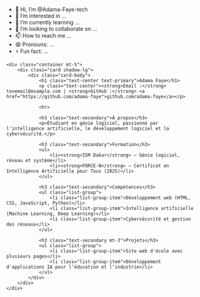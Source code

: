 - 👋 Hi, I’m @Adama-Faye-tech
- 👀 I’m interested in ...
- 🌱 I’m currently learning ...
- 💞️ I’m looking to collaborate on ...
- 📫 How to reach me ...
- 😄 Pronouns: ...
- ⚡ Fun fact: ...

<!---
Adama-Faye-tech/Adama-Faye-tech is a ✨ special ✨ repository because its `README.md` (this file) appears on your GitHub profile.
You can click the Preview link to take a look at your changes.
--->
<!DOCTYPE html>
<html lang="fr">
<head>
    <meta charset="UTF-8">
    <meta name="viewport" content="width=device-width, initial-scale=1">
    <title>CV - Adama Faye</title>
    <link href="https://cdn.jsdelivr.net/npm/bootstrap@5.3.0/dist/css/bootstrap.min.css" rel="stylesheet">
</head>
<body class="bg-light">

    <div class="container mt-5">
        <div class="card shadow-lg">
            <div class="card-body">
                <h1 class="text-center text-primary">Adama Faye</h1>
                <p class="text-center"><strong>Email :</strong> tonemail@example.com | <strong>GitHub :</strong> <a href="https://github.com/adama-faye">github.com/adama-faye</a></p>

                <hr>

                <h3 class="text-secondary">À propos</h3>
                <p>Étudiant en génie logiciel, passionné par l'intelligence artificielle, le développement logiciel et la cybersécurité.</p>

                <h3 class="text-secondary">Formation</h3>
                <ul>
                    <li><strong>ISM Dakar</strong> – Génie logiciel, réseau et système</li>
                    <li><strong>FORCE-N</strong> – Certificat en Intelligence Artificielle pour Tous (2025)</li>
                </ul>

                <h3 class="text-secondary">Compétences</h3>
                <ul class="list-group">
                    <li class="list-group-item">Développement web (HTML, CSS, JavaScript, Python)</li>
                    <li class="list-group-item">Intelligence artificielle (Machine Learning, Deep Learning)</li>
                    <li class="list-group-item">Cybersécurité et gestion des réseaux</li>
                </ul>

                <h3 class="text-secondary mt-3">Projets</h3>
                <ul class="list-group">
                    <li class="list-group-item">Site web d'école avec plusieurs pages</li>
                    <li class="list-group-item">Développement d'applications IA pour l’éducation et l’industrie</li>
                </ul>
            </div>
        </div>
    </div>

</body>
</html>
